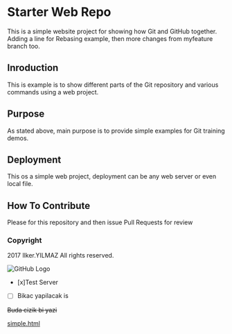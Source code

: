 # Starter Web Repo

This is a simple website project for showing how Git and GitHub together.
Adding a line for Rebasing example, then more changes from myfeature branch too.

## Inroduction

This is example is to show different parts of the Git repository and various commands using a web project.

## Purpose

As stated above, main purpose is to provide simple examples for Git training demos.

## Deployment

This os a simple web project, deployment can be any web server or even local file.

## How To Contribute

Please for this repository and then issue Pull Requests for review

### Copyright

2017 Ilker.YILMAZ All rights reserved.

![GitHub Logo](https://avatars0.githubusercontent.com/u/18568949?v=4&s=400&u=29a7764ffb4e00328c76012bbd0caa85f2d68f0d)

- [x]Test Server

- [ ] Bikac yapilacak is

~~Buda cizik bi yazi~~

[simple.html](simple.html)
